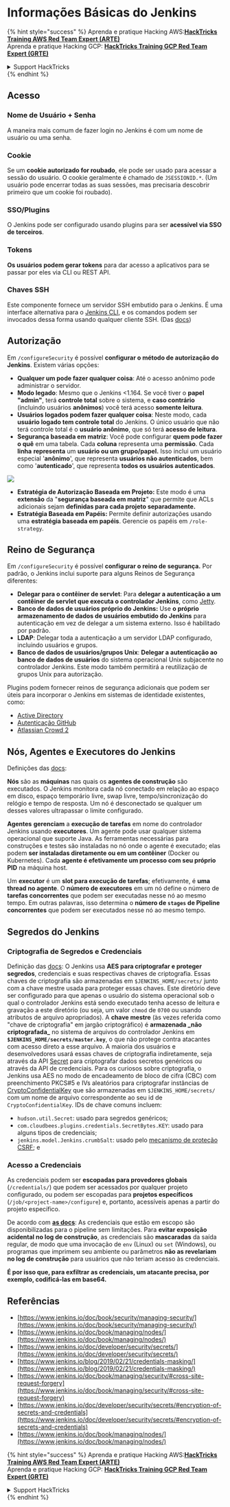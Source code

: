 # Informações Básicas do Jenkins

{% hint style="success" %}
Aprenda e pratique Hacking AWS:<img src="../../.gitbook/assets/image (1) (1) (1).png" alt="" data-size="line">[**HackTricks Training AWS Red Team Expert (ARTE)**](https://training.hacktricks.xyz/courses/arte)<img src="../../.gitbook/assets/image (1) (1) (1).png" alt="" data-size="line">\
Aprenda e pratique Hacking GCP: <img src="../../.gitbook/assets/image (2).png" alt="" data-size="line">[**HackTricks Training GCP Red Team Expert (GRTE)**<img src="../../.gitbook/assets/image (2).png" alt="" data-size="line">](https://training.hacktricks.xyz/courses/grte)

<details>

<summary>Support HackTricks</summary>

* Confira os [**planos de assinatura**](https://github.com/sponsors/carlospolop)!
* **Junte-se ao** 💬 [**grupo do Discord**](https://discord.gg/hRep4RUj7f) ou ao [**grupo do telegram**](https://t.me/peass) ou **siga**-nos no **Twitter** 🐦 [**@hacktricks\_live**](https://twitter.com/hacktricks_live)**.**
* **Compartilhe truques de hacking enviando PRs para os repositórios do** [**HackTricks**](https://github.com/carlospolop/hacktricks) e [**HackTricks Cloud**](https://github.com/carlospolop/hacktricks-cloud).

</details>
{% endhint %}

## Acesso

### Nome de Usuário + Senha

A maneira mais comum de fazer login no Jenkins é com um nome de usuário ou uma senha.

### Cookie

Se um **cookie autorizado for roubado**, ele pode ser usado para acessar a sessão do usuário. O cookie geralmente é chamado de `JSESSIONID.*`. (Um usuário pode encerrar todas as suas sessões, mas precisaria descobrir primeiro que um cookie foi roubado).

### SSO/Plugins

O Jenkins pode ser configurado usando plugins para ser **acessível via SSO de terceiros**.

### Tokens

**Os usuários podem gerar tokens** para dar acesso a aplicativos para se passar por eles via CLI ou REST API.

### Chaves SSH

Este componente fornece um servidor SSH embutido para o Jenkins. É uma interface alternativa para o [Jenkins CLI](https://www.jenkins.io/doc/book/managing/cli/), e os comandos podem ser invocados dessa forma usando qualquer cliente SSH. (Das [docs](https://plugins.jenkins.io/sshd/))

## Autorização

Em `/configureSecurity` é possível **configurar o método de autorização do Jenkins**. Existem várias opções:

* **Qualquer um pode fazer qualquer coisa**: Até o acesso anônimo pode administrar o servidor.
* **Modo legado**: Mesmo que o Jenkins <1.164. Se você tiver o **papel "admin"**, terá **controle total** sobre o sistema, e **caso contrário** (incluindo usuários **anônimos**) você terá acesso **somente leitura**.
* **Usuários logados podem fazer qualquer coisa**: Neste modo, cada **usuário logado tem controle total** do Jenkins. O único usuário que não terá controle total é o **usuário anônimo**, que só terá **acesso de leitura**.
* **Segurança baseada em matriz**: Você pode configurar **quem pode fazer o quê** em uma tabela. Cada **coluna** representa uma **permissão**. Cada **linha** **representa** um **usuário ou um grupo/papel.** Isso inclui um usuário especial '**anônimo**', que representa **usuários não autenticados**, bem como '**autenticado**', que representa **todos os usuários autenticados**.

![](<../../.gitbook/assets/image (149).png>)

* **Estratégia de Autorização Baseada em Projeto:** Este modo é uma **extensão** da "**segurança baseada em matriz**" que permite que ACLs adicionais sejam **definidas para cada projeto separadamente.**
* **Estratégia Baseada em Papéis:** Permite definir autorizações usando uma **estratégia baseada em papéis**. Gerencie os papéis em `/role-strategy`.

## **Reino de Segurança**

Em `/configureSecurity` é possível **configurar o reino de segurança.** Por padrão, o Jenkins inclui suporte para alguns Reinos de Segurança diferentes:

* **Delegar para o contêiner de servlet**: Para **delegar a autenticação a um contêiner de servlet que executa o controlador Jenkins**, como [Jetty](https://www.eclipse.org/jetty/).
* **Banco de dados de usuários próprio do Jenkins:** Use **o próprio armazenamento de dados de usuários embutido do Jenkins** para autenticação em vez de delegar a um sistema externo. Isso é habilitado por padrão.
* **LDAP**: Delegar toda a autenticação a um servidor LDAP configurado, incluindo usuários e grupos.
* **Banco de dados de usuários/grupos Unix**: **Delegar a autenticação ao banco de dados de usuários** do sistema operacional Unix subjacente no controlador Jenkins. Este modo também permitirá a reutilização de grupos Unix para autorização.

Plugins podem fornecer reinos de segurança adicionais que podem ser úteis para incorporar o Jenkins em sistemas de identidade existentes, como:

* [Active Directory](https://plugins.jenkins.io/active-directory)
* [Autenticação GitHub](https://plugins.jenkins.io/github-oauth)
* [Atlassian Crowd 2](https://plugins.jenkins.io/crowd2)

## Nós, Agentes e Executores do Jenkins

Definições das [docs](https://www.jenkins.io/doc/book/managing/nodes/):

**Nós** são as **máquinas** nas quais os **agentes de construção** são executados. O Jenkins monitora cada nó conectado em relação ao espaço em disco, espaço temporário livre, swap livre, tempo/sincronização do relógio e tempo de resposta. Um nó é desconectado se qualquer um desses valores ultrapassar o limite configurado.

**Agentes** **gerenciam** a **execução de tarefas** em nome do controlador Jenkins usando **executores**. Um agente pode usar qualquer sistema operacional que suporte Java. As ferramentas necessárias para construções e testes são instaladas no nó onde o agente é executado; elas podem **ser instaladas diretamente ou em um contêiner** (Docker ou Kubernetes). Cada **agente é efetivamente um processo com seu próprio PID** na máquina host.

Um **executor** é um **slot para execução de tarefas**; efetivamente, é **uma thread no agente**. O **número de executores** em um nó define o número de **tarefas concorrentes** que podem ser executadas nesse nó ao mesmo tempo. Em outras palavras, isso determina o **número de `stages` de Pipeline concorrentes** que podem ser executados nesse nó ao mesmo tempo.

## Segredos do Jenkins

### Criptografia de Segredos e Credenciais

Definição das [docs](https://www.jenkins.io/doc/developer/security/secrets/#encryption-of-secrets-and-credentials): O Jenkins usa **AES para criptografar e proteger segredos**, credenciais e suas respectivas chaves de criptografia. Essas chaves de criptografia são armazenadas em `$JENKINS_HOME/secrets/` junto com a chave mestre usada para proteger essas chaves. Este diretório deve ser configurado para que apenas o usuário do sistema operacional sob o qual o controlador Jenkins está sendo executado tenha acesso de leitura e gravação a este diretório (ou seja, um valor `chmod` de `0700` ou usando atributos de arquivo apropriados). A **chave mestre** (às vezes referida como "chave de criptografia" em jargão criptográfico) é **armazenada \_não criptografada\_** no sistema de arquivos do controlador Jenkins em **`$JENKINS_HOME/secrets/master.key`**, o que não protege contra atacantes com acesso direto a esse arquivo. A maioria dos usuários e desenvolvedores usará essas chaves de criptografia indiretamente, seja através da API [Secret](https://javadoc.jenkins.io/byShortName/Secret) para criptografar dados secretos genéricos ou através da API de credenciais. Para os curiosos sobre criptografia, o Jenkins usa AES no modo de encadeamento de bloco de cifra (CBC) com preenchimento PKCS#5 e IVs aleatórios para criptografar instâncias de [CryptoConfidentialKey](https://javadoc.jenkins.io/byShortName/CryptoConfidentialKey) que são armazenadas em `$JENKINS_HOME/secrets/` com um nome de arquivo correspondente ao seu id de `CryptoConfidentialKey`. IDs de chave comuns incluem:

* `hudson.util.Secret`: usado para segredos genéricos;
* `com.cloudbees.plugins.credentials.SecretBytes.KEY`: usado para alguns tipos de credenciais;
* `jenkins.model.Jenkins.crumbSalt`: usado pelo [mecanismo de proteção CSRF](https://www.jenkins.io/doc/book/managing/security/#cross-site-request-forgery); e

### Acesso a Credenciais

As credenciais podem ser **escopadas para provedores globais** (`/credentials/`) que podem ser acessados por qualquer projeto configurado, ou podem ser escopadas para **projetos específicos** (`/job/<project-name>/configure`) e, portanto, acessíveis apenas a partir do projeto específico.

De acordo com [**as docs**](https://www.jenkins.io/blog/2019/02/21/credentials-masking/): As credenciais que estão em escopo são disponibilizadas para o pipeline sem limitações. Para **evitar exposição acidental no log de construção**, as credenciais são **mascaradas** da saída regular, de modo que uma invocação de `env` (Linux) ou `set` (Windows), ou programas que imprimem seu ambiente ou parâmetros **não as revelariam no log de construção** para usuários que não teriam acesso às credenciais.

**É por isso que, para exfiltrar as credenciais, um atacante precisa, por exemplo, codificá-las em base64.**

## Referências

* [https://www.jenkins.io/doc/book/security/managing-security/](https://www.jenkins.io/doc/book/security/managing-security/)
* [https://www.jenkins.io/doc/book/managing/nodes/](https://www.jenkins.io/doc/book/managing/nodes/)
* [https://www.jenkins.io/doc/developer/security/secrets/](https://www.jenkins.io/doc/developer/security/secrets/)
* [https://www.jenkins.io/blog/2019/02/21/credentials-masking/](https://www.jenkins.io/blog/2019/02/21/credentials-masking/)
* [https://www.jenkins.io/doc/book/managing/security/#cross-site-request-forgery](https://www.jenkins.io/doc/book/managing/security/#cross-site-request-forgery)
* [https://www.jenkins.io/doc/developer/security/secrets/#encryption-of-secrets-and-credentials](https://www.jenkins.io/doc/developer/security/secrets/#encryption-of-secrets-and-credentials)
* [https://www.jenkins.io/doc/book/managing/nodes/](https://www.jenkins.io/doc/book/managing/nodes/)

{% hint style="success" %}
Aprenda e pratique Hacking AWS:<img src="../../.gitbook/assets/image (1) (1) (1).png" alt="" data-size="line">[**HackTricks Training AWS Red Team Expert (ARTE)**](https://training.hacktricks.xyz/courses/arte)<img src="../../.gitbook/assets/image (1) (1) (1).png" alt="" data-size="line">\
Aprenda e pratique Hacking GCP: <img src="../../.gitbook/assets/image (2).png" alt="" data-size="line">[**HackTricks Training GCP Red Team Expert (GRTE)**<img src="../../.gitbook/assets/image (2).png" alt="" data-size="line">](https://training.hacktricks.xyz/courses/grte)

<details>

<summary>Support HackTricks</summary>

* Confira os [**planos de assinatura**](https://github.com/sponsors/carlospolop)!
* **Junte-se ao** 💬 [**grupo do Discord**](https://discord.gg/hRep4RUj7f) ou ao [**grupo do telegram**](https://t.me/peass) ou **siga**-nos no **Twitter** 🐦 [**@hacktricks\_live**](https://twitter.com/hacktricks_live)**.**
* **Compartilhe truques de hacking enviando PRs para os repositórios do** [**HackTricks**](https://github.com/carlospolop/hacktricks) e [**HackTricks Cloud**](https://github.com/carlospolop/hacktricks-cloud).

</details>
{% endhint %}
